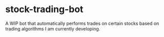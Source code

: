 # stock-trading-bot
A WIP bot that automatically performs trades on certain stocks based on trading algorithms I am currently developing. 
